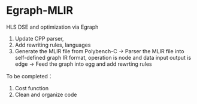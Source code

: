 # Egraph-MLIR
HLS DSE and optimization via Egraph


1. Update CPP parser,
2. Add rewriting rules, languages
3. Generate the MLIR file from Polybench-C -> Parser the MLIR file into self-defined graph IR format, operation is node and data input output is edge -> Feed the graph into egg and add rewrting rules

To be completed：
1. Cost function
2. Clean and organize code
